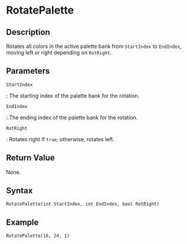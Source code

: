 # RotatePalette

## Description
Rotates all colors in the active palette bank from `StartIndex` to `EndIndex`, moving left or right depending on `RotRight`.

## Parameters
`StartIndex`

:   The starting index of the palette bank for the rotation.

`EndIndex`

:   The ending index of the palette bank for the rotation.

`RotRight`

:   Rotates right if `true`; otherwise, rotates left.

## Return Value
None.

## Syntax
```
RotatePalette(int StartIndex, int EndIndex, bool RotRight)
```

## Example
```
RotatePalette(16, 24, 1)
```
